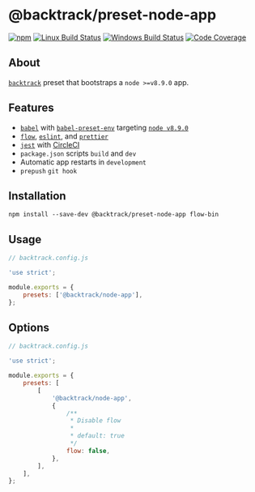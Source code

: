 # @backtrack/preset-node-app

[![npm](https://img.shields.io/npm/v/@backtrack/preset-node-app.svg?label=npm%20version)](https://www.npmjs.com/package/@backtrack/preset-node-app)
[![Linux Build Status](https://img.shields.io/circleci/project/github/chrisblossom/backtrack-preset-node-app/master.svg?label=linux%20build)](https://circleci.com/gh/chrisblossom/backtrack-preset-node-app/tree/master)
[![Windows Build Status](https://img.shields.io/appveyor/ci/chrisblossom/backtrack-preset-node-app/master.svg?label=windows%20build)](https://ci.appveyor.com/project/chrisblossom/backtrack-preset-node-app/branch/master)
[![Code Coverage](https://img.shields.io/codecov/c/github/chrisblossom/backtrack-preset-node-app/master.svg)](https://codecov.io/gh/chrisblossom/backtrack-preset-node-app/branch/master)

## About

[`backtrack`](https://github.com/chrisblossom/backtrack) preset that bootstraps a `node >=v8.9.0` app.

## Features

-   [`babel`](https://babeljs.io/) with [`babel-preset-env`](https://babeljs.io/docs/plugins/preset-env/) targeting [`node v8.9.0`](./lib/files/babelrc.js)
-   [`flow`](https://flow.org/), [`eslint`](https://eslint.org/), and [`prettier`](https://prettier.io)
-   [`jest`](https://facebook.github.io/jest/) with [CircleCI](https://circleci.com/)
-   `package.json` scripts `build` and `dev`
-   Automatic app restarts in `development`
-   `prepush` `git hook`

## Installation

`npm install --save-dev @backtrack/preset-node-app flow-bin`

## Usage

```js
// backtrack.config.js

'use strict';

module.exports = {
    presets: ['@backtrack/node-app'],
};
```

## Options

```js
// backtrack.config.js

'use strict';

module.exports = {
    presets: [
        [
            '@backtrack/node-app',
            {
                /**
                 * Disable flow
                 *
                 * default: true
                 */
                flow: false,
            },
        ],
    ],
};
```
